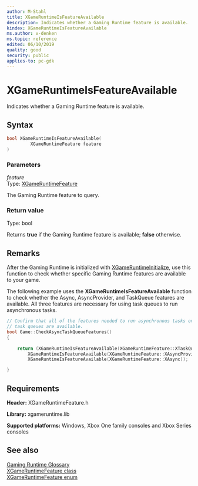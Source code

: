 ```yaml
---
author: M-Stahl
title: XGameRuntimeIsFeatureAvailable
description: Indicates whether a Gaming Runtime feature is available.
kindex: XGameRuntimeIsFeatureAvailable
ms.author: v-denken
ms.topic: reference
edited: 06/10/2019
quality: good
security: public
applies-to: pc-gdk
---
```


# XGameRuntimeIsFeatureAvailable  

Indicates whether a Gaming Runtime feature is available.  

## Syntax  
  
```cpp
bool XGameRuntimeIsFeatureAvailable(  
         XGameRuntimeFeature feature  
)  
```  
  
### Parameters  
  
*feature* &nbsp;&nbsp;  
Type: [XGameRuntimeFeature](../enums/xgameruntimefeature.md)  
  
The Gaming Runtime feature to query.  
  
### Return value
Type: bool
  
Returns **true** if the Gaming Runtime feature is available; **false** otherwise.  
  
## Remarks
After the Gaming Runtime is initialized with [XGameRuntimeInitialize](../../xgameruntimeinit/functions/xgameruntimeinitialize.md), use this function to check whether specific Gaming Runtime features are available to your game.  
  
The following example uses the **XGameRuntimeIsFeatureAvailable** function to check whether the Async, AsyncProvider, and TaskQueue features are available. All three features are necessary for using task queues to run asynchronous tasks.  
  
```cpp
// Confirm that all of the features needed to run asynchronous tasks on 
// task queues are available.
bool Game::CheckAsyncTaskQueueFeatures()
{
    
    return (XGameRuntimeIsFeatureAvailable(XGameRuntimeFeature::XTaskQueue) &&
        XGameRuntimeIsFeatureAvailable(XGameRuntimeFeature::XAsyncProvider) &&
        XGameRuntimeIsFeatureAvailable(XGameRuntimeFeature::XAsync));

}
```

  
## Requirements  
  
**Header:** XGameRuntimeFeature.h
  
**Library:** xgameruntime.lib
  
**Supported platforms:** Windows, Xbox One family consoles and Xbox Series consoles  
  
## See also  
[Gaming Runtime Glossary](../../../../system/overviews/gaming-runtime-glossary.md)  
[XGameRuntimeFeature class](../xgameruntimefeature_members.md)  
[XGameRuntimeFeature enum](../enums/xgameruntimefeature.md)  
  